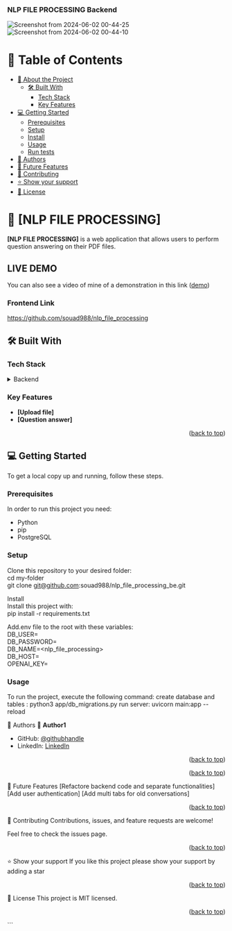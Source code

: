 <a name="readme-top"></a>

<h3><b>NLP FILE PROCESSING Backend</b></h3>

![Screenshot from 2024-06-02 00-44-25](https://github.com/souad988/nlp_file_processing/assets/59707859/7e9f8940-6e91-4fbe-b4b7-8e7e43b738ff)
![Screenshot from 2024-06-02 00-44-10](https://github.com/souad988/nlp_file_processing/assets/59707859/e3085af2-9ac0-4d76-b517-d0756185073e)


</div>

<!-- TABLE OF CONTENTS -->

# 📗 Table of Contents

- [📖 About the Project](#about-project)
  - [🛠 Built With](#built-with)
    - [Tech Stack](#tech-stack)
    - [Key Features](#key-features)
- [💻 Getting Started](#getting-started)
  - [Prerequisites](#prerequisites)
  - [Setup](#setup)
  - [Install](#install)
  - [Usage](#usage)
  - [Run tests](#run-tests)
- [👥 Authors](#authors)
- [🔭 Future Features](#future-features)
- [🤝 Contributing](#contributing)
- [⭐️ Show your support](#support)
- [📝 License](#license)

<!-- PROJECT DESCRIPTION -->

# 📖 [NLP FILE PROCESSING] <a name="about-project"></a>

**[NLP FILE PROCESSING]** is a web application that allows users to perform question answering on their PDF files.

## LIVE DEMO

You can also see a video of mine of a demonstration in this link ([demo](https://www.loom.com/share/2458d25e3ce345249c590ea44cdca778?sid=a2c6fd89-2d29-4b22-bd21-63f46a8ba969))

<!-- GETTING STARTED -->

### Frontend Link

https://github.com/souad988/nlp_file_processing


## 🛠 Built With <a name="built-with"></a>

### Tech Stack <a name="tech-stack"></a>

<details>
  <summary>Backend</summary>
  <ul>
    <li><a href="https://fastapi.tiangolo.com/">FastAPI</a></li>
    <li><a href="https://langchain.com/">LangChain</a></li>
    <li><a href="https://www.postgresql.org/">PostgreSQL</a></li>
  </ul>
</details>

<!-- Features -->

### Key Features <a name="key-features"></a>

- **[Upload file]**
- **[Question answer]**

<p align="right">(<a href="#readme-top">back to top</a>)</p>

<!-- GETTING STARTED -->

## 💻 Getting Started <a name="getting-started"></a>

To get a local copy up and running, follow these steps.

### Prerequisites

In order to run this project you need:

  - Python
  - pip
  - PostgreSQL

### Setup

Clone this repository to your desired folder:  
cd my-folder  
git clone git@github.com:souad988/nlp_file_processing_be.git 

Install  
Install this project with:  
pip install -r requirements.txt  

Add.env file to the root with these variables:  
DB_USER=<postgres username>  
DB_PASSWORD=<postgres password>  
DB_NAME=<nlp_file_processing>   
DB_HOST=<localhost>  
OPENAI_KEY=<openai API key>  


### Usage
To run the project, execute the following command:
create database and tables : python3 app/db_migrations.py
run server: uvicorn main:app --reload


<!-- AUTHORS -->
👥 Authors <a name="authors"></a>
👤 **Author1**

- GitHub: [@githubhandle](https://github.com/souad988)
- LinkedIn: [LinkedIn](https://www.linkedin.com/in/souad-el-mansouri/)

<p align="right">(<a href="#readme-top">back to top</a>)</p>
<p align="right">(<a href="#readme-top">back to top</a>)</p>

<!-- FUTURE FEATURES -->
🔭 Future Features <a name="future-features"></a>
 [Refactore backend code and separate functionalities]
 [Add user authentication]
 [Add multi tabs for old conversations]

<p align="right">(<a href="#readme-top">back to top</a>)</p>

<!-- CONTRIBUTING -->
🤝 Contributing <a name="contributing"></a>
Contributions, issues, and feature requests are welcome!

Feel free to check the issues page.

<p align="right">(<a href="#readme-top">back to top</a>)</p>
<!-- SUPPORT -->
⭐️ Show your support <a name="support"></a>
If you like this project please show your support by adding a star

<p align="right">(<a href="#readme-top">back to top</a>)</p>
<!-- LICENSE -->
📝 License <a name="license"></a>
This project is MIT licensed.

<p align="right">(<a href="#readme-top">back to top</a>)</p>
```
